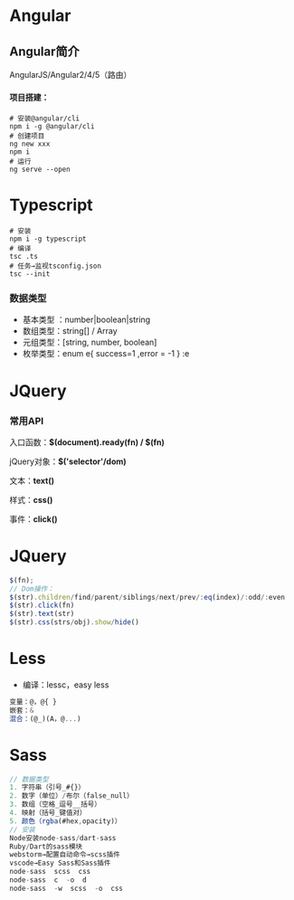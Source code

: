 # Angular

## Angular简介

AngularJS/Angular2/4/5（路由）

#### 项目搭建：

```shell
# 安装@angular/cli
npm i -g @angular/cli
# 创建项目
ng new xxx
npm i
# 运行
ng serve --open
```

# Typescript

```shell
# 安装
npm i -g typescript
# 编译
tsc .ts
# 任务→监视tsconfig.json
tsc --init
```

### 数据类型

- 基本类型 ：number|boolean|string
- 数组类型：string[] / Array<string>
- 元组类型：[string, number, boolean]
- 枚举类型：enum e{ success=1 ,error = -1 }     :e

# JQuery

### 常用API

入口函数：**$(document).ready(fn) / $(fn)**

jQuery对象：**$('selector'/dom)**

文本：**text()**

样式：**css()**

事件：**click()**

# JQuery

```js
$(fn);
// Dom操作：
$(str).children/find/parent/siblings/next/prev/:eq(index)/:odd/:even
$(str).click(fn)
$(str).text(str)
$(str).css(strs/obj).show/hide()
```

# Less

- 编译：lessc，easy less

```js
变量：@，@{ }
嵌套：&
混合：(@_)(A，@...)
```

# Sass

```js
// 数据类型
1. 字符串（引号_#{}）
2. 数字（单位）/布尔（false_null）
3. 数组（空格_逗号__括号）
4. 映射（括号_键值对）
5. 颜色（rgba(#hex,opacity)）
// 安装
Node安装node-sass/dart-sass
Ruby/Dart的sass模块
webstorm→配置自动命令→scss插件
vscode→Easy Sass和Sass插件
node-sass  scss  css
node-sass  c  -o  d
node-sass  -w  scss  -o  css
```
